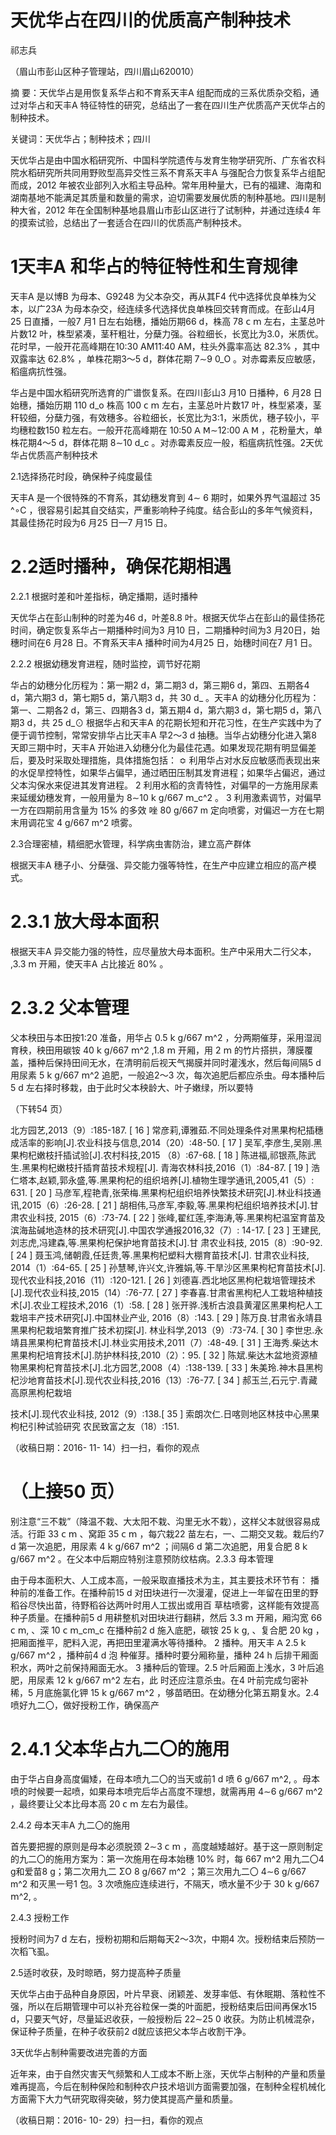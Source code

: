 # 天优华占在四川的优质高产制种技术

祁志兵

（眉山市彭山区种子管理站，四川眉山620010）

摘 要：天优华占是用恢复系华占和不育系天丰A 组配而成的三系优质杂交稻，通过对华占和天丰A 特征特性的研究，总结出了一套在四川生产优质高产天优华占的制种技术。

关键词：天优华占；制种技术；四川

天优华占是由中国水稻研究所、中国科学院遗传与发育生物学研究所、广东省农科院水稻研究所共同用野败型高异交性三系不育系天丰A 与强配合力恢复系华占组配而成，2012 年被农业部列入水稻主导品种。常年用种量大，已有的福建、海南和湖南基地不能满足其质量和数量的需求，迫切需要发展优质的制种基地。四川是制种大省，2012 年在全国制种基地县眉山市彭山区进行了试制种，并通过连续4 年的摸索试验，总结出了一套适合在四川的优质高产制种技术。

# 1天丰A 和华占的特征特性和生育规律

天丰A 是以博B 为母本、G9248 为父本杂交，再从其F4 代中选择优良单株为父本，以广23A 为母本杂交，经连续多代选择优良单株回交转育而成。在彭山4月25 日直播，一般7 月1 日左右始穗，播始历期66 d，株高 78 𝖼 𝗆 左右，主茎总叶片数12 叶，株型紧凑，茎秆粗壮，分蘖力强。谷粒细长，长宽比为3.0，米质优。花时早，一般开花高峰期在10:30 AM1̃1:40 AM，柱头外露率高达 82.3% ，其中双露率达 62.8% ，单株花期3～5 d，群体花期 7∼9 0_O 。对赤霉素反应敏感，稻瘟病抗性强。

华占是中国水稻研究所选育的广谱恢复系。在四川彭山3 月10 日播种，6 月28 日始穗，播始历期 110 𝖽_o 株高 100 𝖼 𝗆 左右，主茎总叶片数17 叶，株型紧凑，茎秆较细，分蘖力强，有效穗多。谷粒细长，长宽比为3∶1，米质优，穗子较小，平均穗粒数150 粒左右。一般开花高峰期在 10:50 𝖠 𝖬∼12:00 𝖠 𝖬 ，花粉量大，单株花期4～5 d，群体花期 8∼10 d_c 。对赤霉素反应一般，稻瘟病抗性强。2天优华占优质高产制种技术

2.1选择扬花时段，确保种子纯度最佳

天丰A 是一个很特殊的不育系，其幼穗发育到 4∼ 6 期时，如果外界气温超过 35 ^∘C ，很容易引起其自交结实，严重影响种子纯度。结合彭山的多年气候资料，其最佳扬花时段为6 月25 日—7 月15 日。

# 2.2适时播种，确保花期相遇

2.2.1 根据时差和叶差指标，确定播期，适时播种

天优华占在彭山制种的时差为46 d，叶差8.8 叶。根据天优华占在彭山的最佳扬花时间，确定恢复系华占一期播种时间为3 月10 日，二期播种时间为3 月20日，始穗时间在6 月28 日。不育系天丰A 播种时间为4月25 日，始穗时间在7 月1 日。

2.2.2 根据幼穗发育进程，随时监控，调节好花期

华占的幼穗分化历程为：第一期2 d，第二期3 d，第三期6 d，第四、五期各4 d，第六期3 d，第七期5 d，第八期3 d，共 30  d_ 。天丰A 的幼穗分化历程为：第一、二期各2 d，第三、四期各3 d，第五期4 d，第六期3 d，第七期5 d，第八期3 d，共 25 𝖽_⊙ 根据华占和天丰A 的花期长短和开花习性，在生产实践中为了便于调节控制，常常安排华占比天丰A 早2～3 d 抽穗。当华占幼穗分化进入第8 天即三期中时，天丰A 开始进入幼穗分化为最佳花遇。如果发现花期有明显偏差后，要及时采取处理措施，具体措施包括： ≎ 利用华占对水反应敏感而表现出来的水促旱控特性，如果华占偏早，通过晒田压制其发育进程；如果华占偏迟，通过父本沟保水来促进其发育进程。 2 利用水稻的贪青特性，对偏早的一方施用尿素来延缓幼穗发育，一般用量为 8∼10 𝗄 𝗀/667 𝗆_c^2 。 3 利用激素调节，对偏早一方在四期前用含量为 15% 的多效 唑 80 g/667 m 定向喷雾，对偏迟一方在七期末用调花宝 4 g/667 m^2 喷雾。

2.3合理密植，精细肥水管理，科学病虫害防治，建立高产群体

根据天丰A 穗子小、分蘖强、异交能力强等特性，在生产中应建立相应的高产模式。

# 2.3.1 放大母本面积

根据天丰A 异交能力强的特性，应尽量放大母本面积。生产中采用大二行父本， ,3.3 𝗆 开厢，使天丰A 占比接近 80% 。

# 2.3.2 父本管理

父本秧田与本田按1∶20 准备，用华占 0.5 𝗄 𝗀/667 𝗆^2 ，分两期催芽，采用湿润育秧，秧田用碳铵 40 𝗄 𝗀/667 𝗆^2 ,1.8 𝗆 开厢，用 2 𝗆 的竹片搭拱，薄膜覆盖，播种后保持田间无水，在清明前后视天气揭膜并同时灌浅水，然后每间隔5 d 用尿素 5 𝗄 𝗀/667 𝗆^2 追肥，一般追2～3 次，每次追肥后都应杀虫。母本播种后5 d 左右择时移栽，由于此时父本秧龄大、叶子嫩绿，所以要特

（下转54 页）

北方园艺,2013（9）:185-187.
[ 16 ] 常彦莉,谭雅茹.不同处理条件对黑果枸杞插穗成活率的影响[J].农业科技与信息,2014（20）:48-50.
[ 17 ] 吴军,李彦生,吴刚.黑果枸杞嫩枝扦插试验[J].农村科技,2015 （8）:67-68.
[ 18 ] 陈进福,祁银燕,陈武生.黑果枸杞嫩枝扦插育苗技术规程[J]. 青海农林科技,2016（1）:84-87.
[ 19 ] 浩仁塔本,赵颖,郭永盛,等.黑果枸杞的组织培养[J].植物生理学通讯,2005,41（5）: 631.
[ 20 ] 马彦军,程艳青,张荣梅.黑果枸杞组织培养快繁技术研究[J].林业科技通讯,2015（6）:26-28.
[ 21 ] 胡相伟,马彦军,李毅,等.黑果枸杞组织培养技术[J].甘肃农业科技, 2015（6）:73-74.
[ 22 ] 张峰,翟红莲,李海涛,等.黑果枸杞温室育苗及滨海盐碱地造林的技术研究[J].中国农学通报2016,32（7）: 14-17.
[ 23 ] 王建民,刘志虎,冯建森,等.黑果枸杞保护地育苗技术[J].甘 肃农业科技, 2015（8）:90-92.
[ 24 ] 聂玉鸿,储朝霞,任廷贵,等.黑果枸杞塑料大棚育苗技术[J]. 甘肃农业科技, 2014（1）:64-65.
[ 25 ] 孙慧琴,许兴文,许雅娟,等.干旱沙区黑果枸杞育苗技术[J].现代农业科技,2016（11）:120-121.
[ 26 ] 刘德喜.西北地区黑枸杞栽培管理技术[J].现代农业科技,2015（14）:76-77.
[ 27 ] 李春喜.甘肃省黑枸杞人工栽培种植技术[J].农业工程技术,2016（1）:58.
[ 28 ] 张开骅.浅析古浪县黄灌区黑果枸杞人工栽培丰产技术研究[J].中国林业产业, 2016（8）:143.
[ 29 ] 陈万良.甘肃省永靖县黑果枸杞栽培繁育推广技术初探[J]. 林业科学,2013（9）:73-74.
[ 30 ] 李世忠.永靖县黑果枸杞育苗技术[J].林业实用技术,2011（7）:48-49.
[ 31 ] 王海秀.柴达木黑果枸杞培育技术[J].防护林科技,2010（2）：95.
[ 32 ] 陈斌.柴达木盆地资源植物黑果枸杞育苗技术[J].北方园艺,2008（4）:138-139.
[ 33 ] 朱美玲.神木县黑枸杞沙地育苗技术[J].现代农业科技,2016（13）:76-77.
[ 34 ] 郝玉兰,石元宁.青藏高原黑枸杞栽培

技术[J].现代农业科技, 2012（9）:138.[ 35 ] 索朗次仁.日喀则地区林技中心黑果枸杞引种试验研究 农民致富之友（18）:151.



（收稿日期：2016- 11- 14）扫一扫，看你的观点

# （上接50 页）

别注意“三不栽”（降温不栽、大太阳不栽、沟里无水不栽），这样父本就很容易成活。行距 33 𝖼 𝗆 、窝距 35 𝖼 𝗆 ，每穴栽22 苗左右，一、二期交叉栽。栽后约7 d 第一次追肥，用尿素 4 𝗄 𝗀/667 𝗆^2 ；间隔6 d 第二次追肥，用复合肥 8 𝗄 𝗀/667 𝗆^2 。在父本中后期应特别注意预防纹枯病。2.3.3 母本管理

由于母本面积大、人工成本高，一般采取直播技术为主，其主要技术环节有：  播种前的准备工作。在播种前15 d 对田块进行一次漫灌，促进上一年留在田里的野稻谷尽快出苗，待野稻谷达两叶时用人工拔出或用百 草枯喷雾，这样能有效提高种子质量。在播种前5 d 用耕整机对田块进行翻耕，然后 3.3 𝗆 开厢，厢沟宽 66 𝖼 𝗆, 、深 10 𝖼 𝗆_cm_c 在播种前2 d 施入底肥，碳铵 25 𝗄 𝗀, 、复合肥 20 kg ，把厢面推平，肥料入泥，再把田里灌满水等待播种。 2 播种。用天丰 𝖠 2.5 𝗄 𝗀/667 𝗆^2 ，播种前4 d 泡 种催芽。播种时要分厢称量，播种 24 h 后排干厢面积水，两叶之前保持厢面无水。 3 播种后的管理。2.5 叶后厢面上浅水，3 叶后追肥，用尿素 12 𝗄 𝗀/667 𝗆^2 左右，此 时还应注意杀虫。在4 叶前完成匀密补稀，5 月底施氯化钾 15 𝗄 𝗀/667 𝗆^2 ，够苗晒田。在幼穗分化第五期复水。2.4喷好九二〇，做好授粉工作，确保高产

# 2.4.1 父本华占九二〇的施用

由于华占自身高度偏矮，在母本喷九二〇的当天或前1 d 喷 6 g/667 m^2, 。母本喷的时候要一起喷，如果母本喷完后华占高度不理想，就需再用 4∼6 g/667 m^2 ，最终要让父本比母本高 20 𝖼 𝗆 左右为最佳。

2.4.2 母本天丰A 九二〇的施用

首先要把握的原则是母本必须脱颈 2∼3 𝖼 𝗆 ，高度越矮越好。基于这一原则制定的九二〇的施用方案为：第一次施用在母本始穗 10% 时，每 667 m^2 用九二〇4 g和爱苗8 g；第二次用九二 ΣO 8 g/667 m^2 ；第三次用九二〇 4∼6 g/667 m^2 和灭黑一号1 包。3 次喷施应连续进行，不隔天，喷水量不少于 30 𝗄 𝗀/667 𝗆^2, 。

2.4.3 授粉工作

授粉时间为7 d 左右，授粉初期和后期每天2～3次，中期4 次。授粉结束后预防一次稻飞虱。

2.5适时收获，及时晾晒，努力提高种子质量

天优华占由于品种自身原因，叶片早衰、闭颖差、发芽率低、有休眠期、落粒性不强，所以在后期管理中可以补充谷粒保一类的叶面肥，授粉结束后田间再保水15 d，只要天气好，尽量延迟收获，一般授粉后 22∼25 0 收获。为防止机械混杂，保证种子质量，在种子收获前2 d就应该把父本华占收割干净。

3天优华占制种需要改进完善的方面

近年来，由于自然灾害天气频繁和人工成本不断上涨，天优华占制种的产量和质量难再提高，今后在制种保险和制种农户技术培训方面需要加强，在制种全程机械化方面需下大力气研究取得突破，努力使其提高产量和质量。



（收稿日期：2016- 10- 29）扫一扫，看你的观点